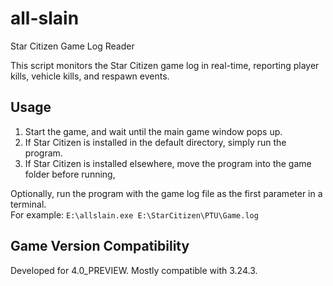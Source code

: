 # all-slain
Star Citizen Game Log Reader

This script monitors the Star Citizen game log in real-time, reporting player kills, vehicle kills, and respawn events.

## Usage
1. Start the game, and wait until the main game window pops up.
2. If Star Citizen is installed in the default directory, simply run the program.
2. If Star Citizen is installed elsewhere, move the program into the game folder before running,  

Optionally, run the program with the game log file as the first parameter in a terminal.  
For example: `E:\allslain.exe E:\StarCitizen\PTU\Game.log`

## Game Version Compatibility
Developed for 4.0_PREVIEW. Mostly compatible with 3.24.3.
